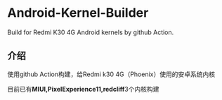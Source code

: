 # Android-Kernel-Builder
Build for Redmi K30 4G Android kernels by github Action.
## 介绍
使用github Action构建，给Redmi k30 4G（Phoenix）使用的安卓系统内核

目前已有**MIUI,PixelExperience11,redcliff**3个内核构建
